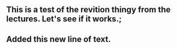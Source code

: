 ## This is a test of the revition thingy from the lectures. Let's see if it works.;
## Added this new line of text.
